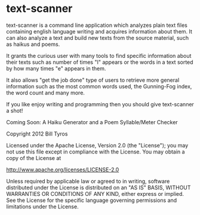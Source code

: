 text-scanner
============

text-scanner is a command line application which analyzes plain text files containing english language writing and acquires information about them. It can also analyze a text and build new texts from the source material, such as haikus and poems.

It grants the curious user with many tools to find specific information about their texts such as number of times "I" appears or the words in a text sorted by how many times "e" appears in them.

It also allows "get the job done" type of users to retrieve more general information such as the most common words used, the Gunning-Fog index, the word count and many more.

If you like enjoy writing and programming then you should give text-scanner a shot!

Coming Soon: A Haiku Generator and a Poem Syllable/Meter Checker


Copyright 2012 Bill Tyros

Licensed under the Apache License, Version 2.0 (the "License");
you may not use this file except in compliance with the License.
You may obtain a copy of the License at

   http://www.apache.org/licenses/LICENSE-2.0

Unless required by applicable law or agreed to in writing, software
distributed under the License is distributed on an "AS IS" BASIS,
WITHOUT WARRANTIES OR CONDITIONS OF ANY KIND, either express or implied.
See the License for the specific language governing permissions and
limitations under the License.